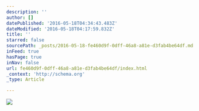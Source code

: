 ```yaml
---
description: ''
author: []
datePublished: '2016-05-18T04:34:43.483Z'
dateModified: '2016-05-18T04:17:59.832Z'
title: ''
starred: false
sourcePath: _posts/2016-05-18-fe460d9f-0dff-46a8-a81e-d3fab4be64df.md
inFeed: true
hasPage: true
inNav: false
url: fe460d9f-0dff-46a8-a81e-d3fab4be64df/index.html
_context: 'http://schema.org'
_type: Article

---
```

![](https://the-grid-user-content.s3-us-west-2.amazonaws.com/25f17f72-053a-46eb-8bfe-09f672a7f155.jpg)
